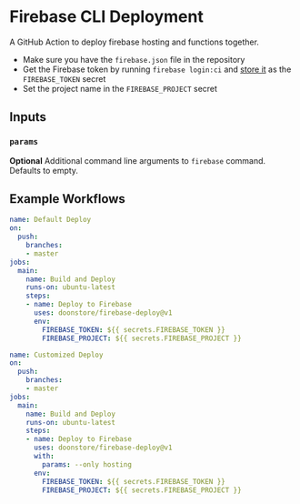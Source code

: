 # Firebase CLI Deployment

A GitHub Action to deploy firebase hosting and functions together.

- Make sure you have the `firebase.json` file in the repository
- Get the Firebase token by running `firebase login:ci` and [store it](https://help.github.com/en/articles/virtual-environments-for-github-actions#creating-and-using-secrets-encrypted-variables) as the `FIREBASE_TOKEN` secret
- Set the project name in the `FIREBASE_PROJECT` secret

## Inputs

### `params`
**Optional** Additional command line arguments to `firebase` command. Defaults to empty.

## Example Workflows

```yaml
name: Default Deploy
on:
  push:
    branches:
    - master
jobs:
  main:
    name: Build and Deploy
    runs-on: ubuntu-latest
    steps:
    - name: Deploy to Firebase
      uses: doonstore/firebase-deploy@v1
      env:
        FIREBASE_TOKEN: ${{ secrets.FIREBASE_TOKEN }}
        FIREBASE_PROJECT: ${{ secrets.FIREBASE_PROJECT }}
```

```yaml
name: Customized Deploy
on:
  push:
    branches:
    - master
jobs:
  main:
    name: Build and Deploy
    runs-on: ubuntu-latest
    steps:
    - name: Deploy to Firebase
      uses: doonstore/firebase-deploy@v1
      with:
        params: --only hosting
      env:
        FIREBASE_TOKEN: ${{ secrets.FIREBASE_TOKEN }}
        FIREBASE_PROJECT: ${{ secrets.FIREBASE_PROJECT }}
```
